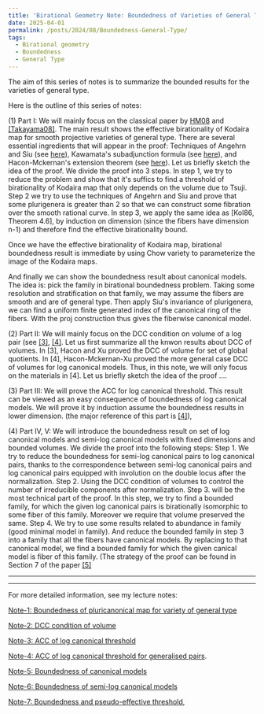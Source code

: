 ```yaml
---
title: 'Birational Geometry Note: Boundedness of Varieties of General Type'
date: 2025-04-01
permalink: /posts/2024/08/Boundedness-General-Type/
tags:
  - Birational geometry
  - Boundedness
  - General Type
---
```


The aim of this series of notes is to summarize the bounded results for the varieties of general type. 

Here is the outline of this series of notes:

(1) Part I: We will mainly focus on the classical paper by [HM08](https://link.springer.com/article/10.1007/s00222-006-0504-1) and [[Takayama08]](https://link.springer.com/article/10.1007/s00222-006-0503-2). The main result shows the effective birationality of Kodaira map for smooth projective varieties of general type. There are several essential ingredients that will appear in the proof: Techniques of Angehrn and Siu (see [here](https://yilimath.github.io/posts/2024/08/Theorem-of-Angehrn-and-Siu/)), Kawamata's subadjunction formula (see [here]()), and Hacon-Mckernan's extension theorem (see [here](https://yilimath.github.io/files/Birational/BCHM/HaconMckernanExtension.pdf)). Let us briefly sketch the idea of the proof. We divide the proof into 3 steps. In step 1, we try to reduce the problem and show that it's suffics to find a threshold of birationality of Kodaira map that only depends on the volume due to Tsuji. Step 2 we try to use the techniques of Angehrn and Siu and prove that some plurigenera is greater than 2 so that we can construct some fibration over the smooth rational curve. In step 3, we apply the same idea as [Kol86, Theorem 4.6], by induction on dimension (since the fibers have dimension n-1) and therefore find the effective birationality bound.

Once we have the effective birationality of Kodaira map, birational boundedness result is immediate by using Chow variety to parameterize the image of the Kodaira maps.

And finally we can show the boundedness result about canonical models. The idea is: pick the family in birational boundedness problem. Taking some resolution and stratification on that family, we may assume the fibers are smooth and are of general type. Then apply Siu's invariance of plurigenera, we can find a uniform finite generated index of the canonical ring of the fibers. With the proj construction thus gives the fiberwise canonical model.


(2) Part II: We will mainly focus on the DCC condition on volume of a log pair (see [[3]](https://annals.math.princeton.edu/2013/177-3/p06), [[4]](https://annals.math.princeton.edu/2014/180-2/p03). Let us first summarize all the knwon results about DCC of volumes. In [3], Hacon and Xu proved the DCC of volume for set of global quotients. In [4], Hacon-Mckernan-Xu proved the more general case DCC of volumes for log canonical models. Thus, in this note, we will only focus on the materials in [4]. Let us briefly sketch the idea of the proof ....


(3) Part III: We will prove the ACC for log canonical threshold. This result can be viewed as an easy consequence of boundedness of log canonical models. We will prove it by induction assume the boundedness results in lower dimension. (the major reference of this part is [[4]](https://annals.math.princeton.edu/2014/180-2/p03)),

(4) Part IV, V: We will introduce the boundedness result on set of log canonical models and semi-log canonical models with fixed dimensions and bounded volumes. We divide the proof into the following steps: Step 1. We try to reduce the boundedness for semi-log canonical pairs to log canonical pairs, thanks to the correspondence between semi-log canonical pairs and log canonical pairs equipped with involution on the double locus after the normalization. Step 2. Using the DCC condition of volumes to control the number of irreducible components after normalization. Step 3. will be the most technical part of the proof. In this step, we try to find a bounded family, for which the given log canonical pairs is birationally isomorphic to some fiber of this family. Moreover we require that volume preserved the same. Step 4. We try to use some results related to abundance in family (good minimal model in family). And reduce the bounded family in step 3 into a family that all the fibers have canonical models. By replacing to that canonical model, we find a bounded family for which the given canical model is fiber of this family. (The strategy of the proof can be found in Section 7 of the paper [[5]](https://ems.press/journals/jems/articles/15330)


---
---

For more detailed information, see my lecture notes:

[Note-1: Boundedness of pluricanonical map for variety of general type](https://yilimath.github.io/files/Birational/BoundednessGeneralType/DCCVolume.pdf)

[Note-2: DCC condition of volume](https://yilimath.github.io/files/Birational/BoundednessGeneralType/DCCVolume.pdf)

[Note-3: ACC of log canonical threshold](https://yilimath.github.io/files/Birational/BoundednessGeneralType/ACCLCT.pdf)

[Note-4: ACC of log canonical threshold for generalised pairs]().

[Note-5: Boundedness of canonical models](https://yilimath.github.io/files/Birational/BoundednessGeneralType/BoundedCanonicalModel.pdf)

[Note-6: Boundedness of semi-log canonical models](https://yilimath.github.io/files/Birational/BoundednessGeneralType/BoundedSLCM.pdf)

[Note-7: Boundedness and pseudo-effective threshold](),
